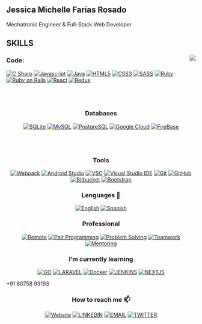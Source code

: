 ## Jessica Michelle Farías Rosado
Mechatronic Engineer & Full-Stack Web Developer

## SKILLS
<img align="right" src="https://github-readme-stats.vercel.app/api/?username=muhd-ameen&show_icons=true&hide_border=true" />

### **Code**:

[![C Sharp](https://img.shields.io/badge/-flutter-45fd3?style=for-the-badge&logo=flutter&logoColor=white)](https://jessicafarias.github.io/)
[![Javascript](https://img.shields.io/badge/-JavaScript-F7DF1E?style=for-the-badge&logo=JavaScript&logoColor=black)](https://jessicafarias.github.io/)
[![Java](https://img.shields.io/badge/-Java-007396?style=for-the-badge&logo=Java&logoColor=white)](https://jessicafarias.github.io/)
[![HTML5](https://img.shields.io/badge/-HTML5-E34F26?style=for-the-badge&logo=HTML5&logoColor=white)](https://jessicafarias.github.io/)
[![CSS3](https://img.shields.io/badge/-CSS3-1572B6?style=for-the-badge&logo=CSS3&logoColor=white)](https://jessicafarias.github.io/)
[![SASS](https://img.shields.io/badge/-SASS-CC6699?style=for-the-badge&logo=SASS&logoColor=white)](https://jessicafarias.github.io/)
[![Ruby](https://img.shields.io/badge/-Ruby-CC342D?style=for-the-badge&logo=Ruby&logoColor=white)](https://jessicafarias.github.io/)
[![Ruby on Rails](https://img.shields.io/badge/-Ruby--on--rails-CC0000?style=for-the-badge&logo=Ruby-on-rails&logoColor=white)](https://jessicafarias.github.io/)
[![React](https://img.shields.io/badge/-REACT-black?style=for-the-badge&logo=React&logoColor=61DAFB)](https://reactjs.org/)
[![Redux](https://img.shields.io/badge/-REDUX-black?style=for-the-badge&logo=Redux&logoColor=764ABC)](https://redux.js.org/)

<br><br>


<div align="center">
<h3>Databases</h3>

[![SQLite](https://img.shields.io/badge/-SQLite-003B57?style=for-the-badge&logo=SQLite&logoColor=white)](https://jessicafarias.github.io/)
[![MySQL](https://img.shields.io/badge/-MySQL-003B57?style=for-the-badge&logo=MySQL&logoColor=white)](https://jessicafarias.github.io/)
[![PostgreSQL](https://img.shields.io/badge/-PostgreSQL-336791?style=for-the-badge&logo=PostgreSQL&logoColor=white)](https://jessicafarias.github.io/)
[![Google Cloud](https://img.shields.io/badge/-Google--Cloud-4285F4?style=for-the-badge&logo=Google-Cloud&logoColor=white)](https://jessicafarias.github.io/)
[![FireBase](https://img.shields.io/badge/-Firebase-FFCA28?style=for-the-badge&logo=Firebase&logoColor=black)](https://jessicafarias.github.io/)
</div>

<br><br>


<div align="center">
<h3> Tools </h3>

[![Webpack](https://img.shields.io/badge/-Webpack-8DD6F9?style=for-the-badge&logo=Webpack&logoColor=black)](https://webpack.js.org/)
[![Android Studio](https://img.shields.io/badge/-Android--Studio-F7DF1E?style=for-the-badge&logo=Android-Studio&logoColor=black)](https://developer.android.com/studio)
[![VSC](https://img.shields.io/badge/-Visual--Studio--Code-007ACC?style=for-the-badge&logo=Visual-Studio&logoColor=white)](https://code.visualstudio.com/)
[![Visual Studio IDE](https://img.shields.io/badge/-Visual--Studio-5C2D91?style=for-the-badge&logo=Visual-Studio&logoColor=white)](hhttps://docs.microsoft.com/en-us/visualstudio/get-started/visual-studio-ide?view=vs-2019)
[![Git](https://img.shields.io/badge/-Git-F05032?style=for-the-badge&logo=Git&logoColor=white)](https://git-scm.com/)
[![GitHub](https://img.shields.io/badge/-GitHub-181717?style=for-the-badge&logo=GitHub&logoColor=white)](https://jessicafarias.github.io/)
[![Bitbucket](https://img.shields.io/badge/-Bitbucket-0052CC?style=for-the-badge&logo=Bitbucket&logoColor=white)](https://bitbucket.org/product/guides/getting-started/overview)
[![Bootstrap](https://img.shields.io/badge/-Bootstrap-7952B3?style=for-the-badge&logo=Bootstrap&logoColor=white)](https://getbootstrap.com/)


</div>
<div align="center">
<h3> Lenguages 💬 </h3>

[![English](https://img.shields.io/badge/-English-F05032?style=for-the-badge)](https://jessicafarias.github.io/)
[![Spanish](https://img.shields.io/badge/-Spanish-007ACC?style=for-the-badge)](https://jessicafarias.github.io/)

</div>

<div align="center">
<h3> Professional </h3>

[![Remote](https://img.shields.io/badge/-Visual--Remote-007ACC?style=for-the-badge)](https://jessicafarias.github.io/)
[![Pair Programming](https://img.shields.io/badge/-Pair--Programming-5C2D91?style=for-the-badge)](https://jessicafarias.github.io/)
[![Problem Solving](https://img.shields.io/badge/-Problem--Solving-F05032?style=for-the-badge)](https://jessicafarias.github.io/)
[![Teamwork](https://img.shields.io/badge/-Teamwork-181717?style=for-the-badge)](https://jessicafarias.github.io/)
[![Mentoring](https://img.shields.io/badge/-Mentoring-181717?style=for-the-badge)](https://jessicafarias.github.io/)

</div>

<div align="center">
<h3> I’m currently learning </h3>

[![GO](https://img.shields.io/badge/-GO-00ADD8?style=for-the-badge&logo=Go&logoColor=white)](https://golang.org/)
[![LARAVEL](https://img.shields.io/badge/-LARAVEL-FF2D20?style=for-the-badge&logo=Laravel&logoColor=white)](https://laravel.com/)
[![Docker](https://img.shields.io/badge/-Docker-2496ED?style=for-the-badge&logo=Docker&logoColor=white)](https://www.docker.com/)
[![JENKINS](https://img.shields.io/badge/-JENKINS-D24939?style=for-the-badge&logo=Jenkins&logoColor=white)](https://www.jenkins.io/)
[![NEXTJS](https://img.shields.io/badge/-Nextjs-000000?style=for-the-badge&logo=Next.js&logoColor=white)](https://nextjs.org/)
 

</div>
+91 80758 93193
<div align="center">
<h3> How to reach me 📫</h3>

 [![Website](https://img.shields.io/badge/-Website-black?style=for-the-badge&logo=Julia&logoColor=white)](https://jessicafarias.github.io/)
 [![LINKEDIN](https://img.shields.io/badge/-LINKEDIN-0077B5?style=for-the-badge&logo=Linkedin&logoColor=white)](https://www.linkedin.com/in/jessica-michelle-farias-rosado/)
 [![EMAIL](https://img.shields.io/badge/-EMAIL-D14836?style=for-the-badge&logo=Mail.Ru&logoColor=white)](mailto:jessica.farias.rosado@gmail.com)
 [![TWITTER](https://img.shields.io/badge/-TWITTER-1DA1F2?style=for-the-badge&logo=Twitter&logoColor=white)](https://twitter.com/FariasRosado)

</div>
